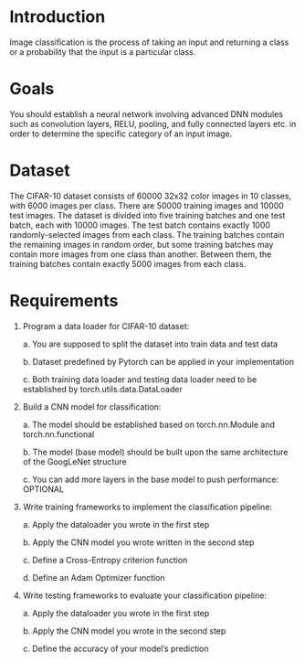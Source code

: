 # Introduction

Image classification is the process of taking an input and returning a class or a probability that the input is a particular class. 

# Goals

You should establish a neural network involving advanced DNN modules such as convolution layers, RELU, pooling, and fully connected layers etc. in order to determine the
specific category of an input image.

# Dataset

The CIFAR-10 dataset consists of 60000 32x32 color images in 10 classes, with 6000 images
per class. There are 50000 training images and 10000 test images.
The dataset is divided into five training batches and one test batch, each with 10000 images.
The test batch contains exactly 1000 randomly-selected images from each class. The training
batches contain the remaining images in random order, but some training batches may contain
more images from one class than another. Between them, the training batches contain exactly
5000 images from each class.

# Requirements
1. Program a data loader for CIFAR-10 dataset:

    a. You are supposed to split the dataset into train data and test data
  
    b. Dataset predefined by Pytorch can be applied in your implementation
  
    c. Both training data loader and testing data loader need to be established by torch.utils.data.DataLoader
    
2. Build a CNN model for classification:

    a. The model should be established based on torch.nn.Module and torch.nn.functional
    
    b. The model (base model) should be built upon the same architecture of the GoogLeNet structure
    
    c. You can add more layers in the base model to push performance: OPTIONAL
    
3. Write training frameworks to implement the classification pipeline:

    a. Apply the dataloader you wrote in the first step
    
    b. Apply the CNN model you wrote written in the second step
    
    c. Define a Cross-Entropy criterion function
    
    d. Define an Adam Optimizer function
    
4. Write testing frameworks to evaluate your classification pipeline:

    a. Apply the dataloader you wrote in the first step
    
    b. Apply the CNN model you wrote in the second step
    
    c. Define the accuracy of your model’s prediction
